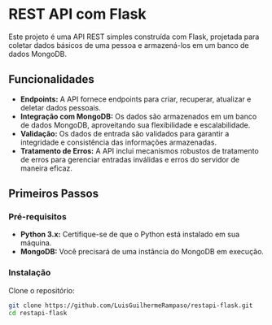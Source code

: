 # REST API com Flask

Este projeto é uma API REST simples construída com Flask, projetada para coletar dados básicos de uma pessoa e armazená-los em um banco de dados MongoDB.

## Funcionalidades

- **Endpoints:** A API fornece endpoints para criar, recuperar, atualizar e deletar dados pessoais.
- **Integração com MongoDB:** Os dados são armazenados em um banco de dados MongoDB, aproveitando sua flexibilidade e escalabilidade.
- **Validação:** Os dados de entrada são validados para garantir a integridade e consistência das informações armazenadas.
- **Tratamento de Erros:** A API inclui mecanismos robustos de tratamento de erros para gerenciar entradas inválidas e erros do servidor de maneira eficaz.

## Primeiros Passos

### Pré-requisitos

- **Python 3.x:** Certifique-se de que o Python está instalado em sua máquina.
- **MongoDB:** Você precisará de uma instância do MongoDB em execução.

### Instalação

Clone o repositório:

```bash
git clone https://github.com/LuisGuilhermeRampaso/restapi-flask.git
cd restapi-flask

